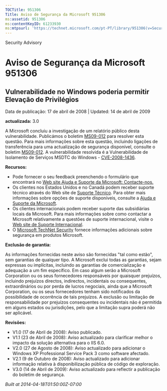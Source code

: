 ```yaml
---
TOCTitle: 951306
Title: Aviso de Segurança da Microsoft 951306
ms:assetid: 951306
ms:contentKeyID: 61233930
ms:mtpsurl: 'https://technet.microsoft.com/pt-PT/library/951306(v=Security.10)'
---
```


Security Advisory

Aviso de Segurança da Microsoft 951306
======================================

Vulnerabilidade no Windows poderia permitir Elevação de Privilégios
-------------------------------------------------------------------

Data de publicação: 17 de abril de 2008 | Updated: 14 de abril de 2009

**actualizada:** 3.0

A Microsoft concluiu a investigação de um relatório público desta vulnerabilidade. Publicámos o boletim [MS09-012](http://go.microsoft.com/fwlink/?linkid=132587) para resolver esta questão. Para mais informações sobre esta questão, incluindo ligações de transferência para uma actualização de segurança disponível, consulte o boletim [MS09-012](http://go.microsoft.com/fwlink/?linkid=132587). A vulnerabilidade resolvida é a Vulnerabilidade de Isolamento de Serviços MSDTC do Windows - [CVE-2008-1436](http://www.cve.mitre.org/cgi-bin/cvename.cgi?name=cve-2008-1436).

**Recursos:**

-   Pode fornecer o seu feedback preenchendo o formulário que encontrará no [Web site Ajuda e Suporte da Microsoft: Contacte-nos.](https://support.microsoft.com/common/survey.aspx?scid=sw;en;1257&amp;showpage=1&amp;ws=technet&amp;sd=tech)
-   Os clientes nos Estados Unidos e no Canadá podem receber suporte técnico através do Web site de [Suporte Técnico](http://go.microsoft.com/fwlink/?linkid=21131). Para obter mais informações sobre opções de suporte disponíveis, consulte a [Ajuda e Suporte da Microsoft](http://support.microsoft.com/).
-   Os clientes internacionais podem receber suporte das subsidiárias locais da Microsoft. Para mais informações sobre como contactar a Microsoft relativamente a questões de suporte internacional, visite o [Web site de Suporte Internacional](http://go.microsoft.com/fwlink/?linkid=21155).
-   O [Microsoft TechNet Security](http://go.microsoft.com/fwlink/?linkid=21132) fornece informações adicionais sobre segurança em produtos Microsoft.

**Exclusão de garantia:**

As informações fornecidas neste aviso são fornecidas "tal como estão", sem garantias de qualquer tipo. A Microsoft exclui todas as garantias, sejam expressas ou implícitas, incluindo as garantias de comercialização e adequação a um fim específico. Em caso algum serão a Microsoft Corporation ou os seus fornecedores responsáveis por quaisquer prejuízos, incluindo prejuízos directos, indirectos, incidentais ou consequentes, extraordinários ou por perda de lucros negociais, ainda que a Microsoft Corporation, ou os seus fornecedores tenham sido notificados da possibilidade de ocorrência de tais prejuízos. A exclusão ou limitação de responsabilidade por prejuízos consequentes ou incidentais não é permitida em alguns estados ou jurisdições, pelo que a limitação supra poderá não ser aplicável.

**Revisões:**

-   V1.0 (17 de Abril de 2008): Aviso publicado.
-   V1.1 (23 de Abril de 2008): Aviso actualizado para clarificar melhor o impacto da solução alternativa para o IIS 6.0.
-   V2.0 (27 de Agosto de 2008): Aviso actualizado para adicionar o Windows XP Professional Service Pack 3 como software afectado.
-   V2.1 (9 de Outubro de 2008): Aviso actualizado para adicionar informação relativa à disponibilização pública de código de exploração.
-   V3.0 (14 de Abril de 2009): Aviso actualizado para reflectir a publicação do boletim de segurança.

*Built at 2014-04-18T01:50:00Z-07:00*
